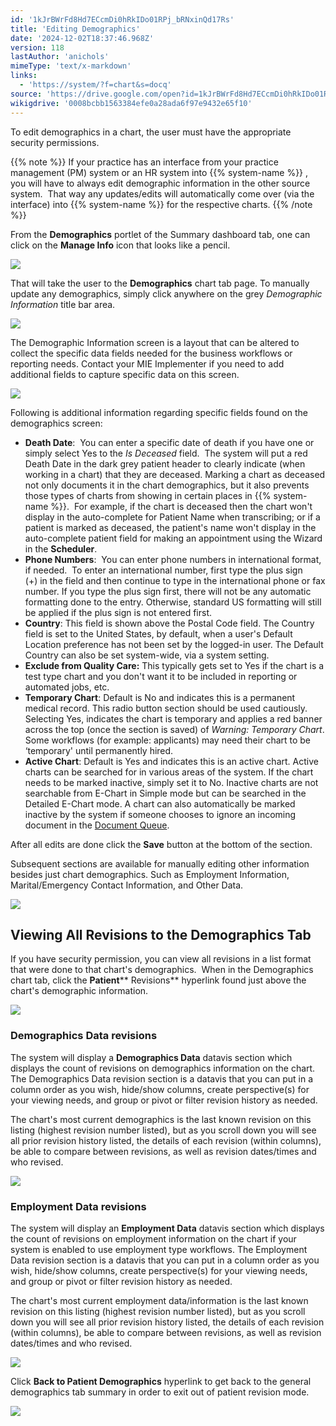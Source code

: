 ```yaml
---
id: '1kJrBWrFd8Hd7ECcmDi0hRkIDo01RPj_bRNxinQd17Rs'
title: 'Editing Demographics'
date: '2024-12-02T18:37:46.968Z'
version: 118
lastAuthor: 'anichols'
mimeType: 'text/x-markdown'
links:
  - 'https://system/?f=chart&s=docq'
source: 'https://drive.google.com/open?id=1kJrBWrFd8Hd7ECcmDi0hRkIDo01RPj_bRNxinQd17Rs'
wikigdrive: '0008bcbb1563384efe0a28ada6f97e9432e65f10'
---
```

To edit demographics in a chart, the user must have the appropriate security permissions.

{{% note %}}
If your practice has an interface from your practice management (PM) system or an HR system into {{% system-name %}} , you will have to always edit demographic information in the other source system.  That way any updates/edits will automatically come over (via the interface) into {{% system-name %}} for the respective charts.
{{% /note %}}

From the **Demographics** portlet of the Summary dashboard tab, one can click on the **Manage Info** icon that looks like a pencil.

![](../editing-demographics.assets/7cbcc8fb7aa18a6c581260a72926a1fc.png)

That will take the user to the **Demographics** chart tab page. To manually update any demographics, simply click anywhere on the grey *Demographic Information* title bar area.

![](../editing-demographics.assets/70173554d95c6ae72cbc5ba1a99b969e.png)

The Demographic Information screen is a layout that can be altered to collect the specific data fields needed for the business workflows or reporting needs. Contact your MIE Implementer if you need to add additional fields to capture specific data on this screen.

![](../editing-demographics.assets/0f3c57edb6569c24cadd76fe01a10a8d.png)

Following is additional information regarding specific fields found on the demographics screen:

* <strong>Death Date</strong>:  You can enter a specific date of death if you have one or simply select Yes to the <em>Is Deceased</em> field.  The system will put a red Death Date in the dark grey patient header to clearly indicate (when working in a chart) that they are deceased. Marking a chart as deceased not only documents it in the chart demographics, but it also prevents those types of charts from showing in certain places in {{% system-name %}}.  For example, if the chart is deceased then the chart won't display in the auto-complete for Patient Name when transcribing; or if a patient is marked as deceased, the patient's name won't display in the auto-complete patient field for making an appointment using the Wizard in the <strong>Scheduler</strong>.
* <strong>Phone Numbers</strong>:  You can enter phone numbers in international format, if needed.  To enter an international number, first type the plus sign (+) in the field and then continue to type in the international phone or fax number. If you type the plus sign first, there will not be any automatic formatting done to the entry. Otherwise, standard US formatting will still be applied if the plus sign is not entered first.
* <strong>Country</strong>:<strong></strong> This field is shown above the Postal Code field. The Country field is set to the United States, by default, when a user's Default Location preference has not been set by the logged-in user. The Default Country can also be set system-wide, via a system setting.
* <strong>Exclude from Quality Care:</strong> This typically gets set to Yes if the chart is a test type chart and you don't want it to be included in reporting or automated jobs, etc.
* <strong>Temporary Chart</strong>: Default is No and indicates this is a permanent medical record.  This radio button section should be used cautiously. Selecting Yes, indicates the chart is temporary and applies a red banner across the top (once the section is saved) of <em>Warning: Temporary Chart</em>. Some workflows (for example: applicants) may need their chart to be ‘temporary' until permanently hired.
* <strong>Active Chart</strong>: Default is Yes and indicates this is an active chart.  Active charts can be searched for in various areas of the system. If the chart needs to be marked inactive, simply set it to No. Inactive charts are not searchable from E-Chart in Simple mode but can be searched in the Detailed E-Chart mode. A chart can also automatically be marked inactive by the system if someone chooses to ignore an incoming document in the [Document Queue](https://system/?f=chart&s=docq).

After all edits are done click the **Save** button at the bottom of the section.

Subsequent sections are available for manually editing other information besides just chart demographics.  Such as Employment Information, Marital/Emergency Contact Information, and Other Data.

![](../editing-demographics.assets/ac24c4559d78e4d4cbafa4b67bce327b.png)

## Viewing All Revisions to the Demographics Tab

If you have security permission, you can view all revisions in a list format that were done to that chart's demographics.  When in the Demographics chart tab, click the **Patient**** Revisions** hyperlink found just above the chart's demographic information.

![](../editing-demographics.assets/29843962a40e8a3df036c0906e1ddf61.png)

### Demographics Data revisions

The system will display a **Demographics Data** datavis section which displays the count of revisions on demographics information on the chart.  The Demographics Data revision section is a datavis that you can put in a column order as you wish, hide/show columns, create perspective(s) for your viewing needs, and group or pivot or filter revision history as needed.

The chart's most current demographics is the last known revision on this listing (highest revision number listed), but as you scroll down you will see all prior revision history listed, the details of each revision (within columns), be able to compare between revisions, as well as revision dates/times and who revised.

![](../editing-demographics.assets/dfa3bf7886de4b6e854048ce02cf4d62.png)

### Employment Data revisions

The system will display an **Employment Data** datavis section which displays the count of revisions on employment information on the chart if your system is enabled to use employment type workflows.  The Employment Data revision section is a datavis that you can put in a column order as you wish, hide/show columns, create perspective(s) for your viewing needs, and group or pivot or filter revision history as needed.

The chart's most current employment data/information is the last known revision on this listing (highest revision number listed), but as you scroll down you will see all prior revision history listed, the details of each revision (within columns), be able to compare between revisions, as well as revision dates/times and who revised.

![](../editing-demographics.assets/988c10e6a0884fef23e06f1eaed38187.png)

Click **Back to Patient Demographics** hyperlink to get back to the general demographics tab summary in order to exit out of patient revision mode.

![](../editing-demographics.assets/c0ac3d67f0b00c3bbfaddfe371dda25d.png)
